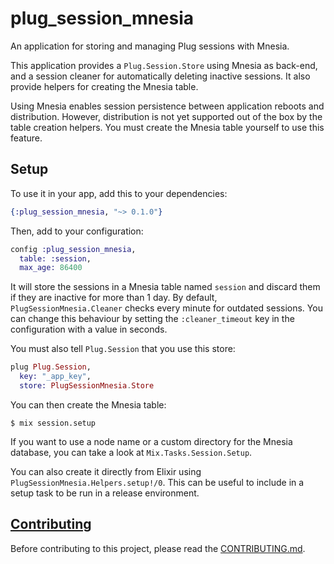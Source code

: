 # plug_session_mnesia

An application for storing and managing Plug sessions with Mnesia.

This application provides a `Plug.Session.Store` using Mnesia as back-end, and
a session cleaner for automatically deleting inactive sessions. It also
provide helpers for creating the Mnesia table.

Using Mnesia enables session persistence between application reboots and
distribution. However, distribution is not yet supported out of the box by the
table creation helpers. You must create the Mnesia table yourself to use this
feature.

## Setup

To use it in your app, add this to your dependencies:

```elixir
{:plug_session_mnesia, "~> 0.1.0"}
```

Then, add to your configuration:

```elixir
config :plug_session_mnesia,
  table: :session,
  max_age: 86400
```

It will store the sessions in a Mnesia table named `session` and discard them
if they are inactive for more than 1 day. By default,
`PlugSessionMnesia.Cleaner` checks every minute for outdated sessions. You can
change this behaviour by setting the `:cleaner_timeout` key in the
configuration with a value in seconds.

You must also tell `Plug.Session` that you use this store:

```elixir
plug Plug.Session,
  key: "_app_key",
  store: PlugSessionMnesia.Store
```

You can then create the Mnesia table:

    $ mix session.setup

If you want to use a node name or a custom directory for the Mnesia database,
you can take a look at `Mix.Tasks.Session.Setup`.

You can also create it directly from Elixir using
`PlugSessionMnesia.Helpers.setup!/0`. This can be useful to include in a setup
task to be run in a release environment.

## [Contributing](CONTRIBUTING.md)

Before contributing to this project, please read the
[CONTRIBUTING.md](CONTRIBUTING.md).
